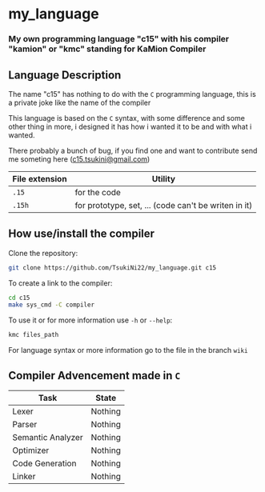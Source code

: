 # my_language
### My own programming language "c15" with his compiler "kamion" or "kmc" standing for KaMion Compiler
## Language Description

The name "c15" has nothing to do with the `C` programming language, this is a private joke like the name of the compiler

This language is based on the `C` syntax, with some difference and some other thing in more, i designed it has how i wanted it to be and with what i wanted.

There probably a bunch of bug, if you find one and want to contribute send me someting here (c15.tsukini@gmail.com)

| File extension | Utility                                                |
| -------------- | ------------------------------------------------------ |
| `.15`          | for the code                                           |
| `.15h`         | for prototype, set, ... (code can't be writen in it)   |

## How use/install the compiler
Clone the repository:
```sh
git clone https://github.com/TsukiNi22/my_language.git c15
```

To create a link to the compiler:
```sh
cd c15
make sys_cmd -C compiler
```

To use it or for more information use `-h` or `--help`:
```sh
kmc files_path
```
For language syntax or more information go to the file in the branch `wiki`

## Compiler Advencement made in `C`

| Task              | State                                                      |
| ----------------- | ---------------------------------------------------------- |
| Lexer             |  Nothing                                                   |
| Parser            |  Nothing                                                   |
| Semantic Analyzer |  Nothing                                                   |
| Optimizer         |  Nothing                                                   |
| Code Generation   |  Nothing                                                   |
| Linker            |  Nothing                                                   |
